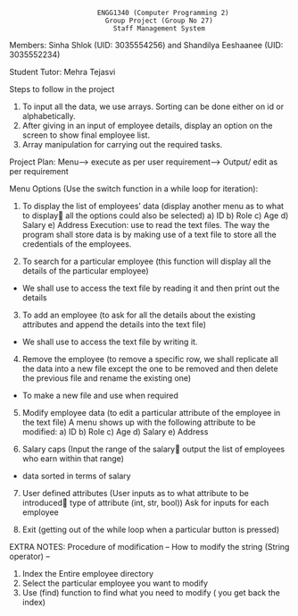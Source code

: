                           ENGG1340 (Computer Programming 2)
                            Group Project (Group No 27)
                              Staff Management System
Members: 
Sinha Shlok (UID: 3035554256) and Shandilya Eeshaanee (UID: 3035552234)

Student Tutor: Mehra Tejasvi

Steps to follow in the project
1.	To input all the data, we use arrays. Sorting can be done either on id or alphabetically. 
2.	After giving in an input of employee details, display an option on the screen to show final employee list.
3.	Array manipulation for carrying out the required tasks.

Project Plan:
Menu--> execute as per user requirement--> Output/ edit as per requirement

Menu Options (Use the switch function in a while loop for iteration):
1.	To display the list of employees’ data (display another menu as to what to display all the options could also be selected)
a)	ID
b)	Role
c)	Age
d)	Salary
e)	Address
Execution: use <fstream> to read the text files. The way the program shall store data is by making use of a text file to store all the credentials of the employees.

2.	To search for a particular employee (this function will display all the details of the particular employee)
-	We shall use <fstream> to access the text file by reading it and then print out the details

3.	To add an employee (to ask for all the details about the existing attributes and append the details into the text file)
-	We shall use <fstream> to access the text file by writing it.

4.	Remove the employee (to remove a specific row, we shall replicate all the data into a new file except the one to be removed and then delete the previous file and rename the existing one)
-	To make a new file and use <fstream> when required

5.	Modify employee data (to edit a particular attribute of the employee in the text file)
A menu shows up with the following attribute to be modified:
a)	ID
b)	Role
c)	Age
d)	Salary
e)	Address

6.	Salary caps (Input the range of the salary output the list of employees who earn within that range)
-	data sorted in terms of salary

7.	User defined attributes (User inputs as to what attribute to be introduced type of attribute (int, str, bool))
Ask for inputs for each employee

8.	Exit (getting out of the while loop when a particular button is pressed)


EXTRA NOTES:
Procedure of modification – 
How to modify the string (String operator) – 
1. Index the Entire employee directory
2. Select the particular employee you want to modify
3. Use (find) function to find what you need to modify ( you get back the index)
